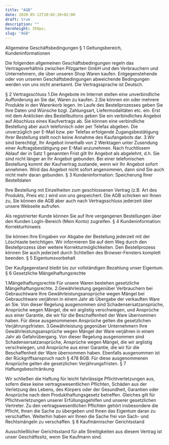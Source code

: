 ```yaml
---
title: "AGB"
date: 2020-05-12T20:02:36+02:00
draft: true
description: ""
heroheight: 350px;
slug: "AGB"
---
```

Allgemeine Geschäftsbedingungen
§ 1 Geltungsbereich, Kundeninformationen

Die folgenden allgemeinen Geschäftsbedingungen regeln das Vertragsverhältnis zwischen Pilzgarten GmbH und den Verbrauchern und Unternehmern, die über unseren Shop Waren kaufen. Entgegenstehende oder von unseren Geschäftsbedingungen abweichende Bedingungen werden von uns nicht anerkannt. Die Vertragssprache ist Deutsch.

§ 2 Vertragsschluss
1.Die Angebote im Internet stellen eine unverbindliche Aufforderung an Sie dar, Waren zu kaufen.
2.Sie können ein oder mehrere Produkte in den Warenkorb legen. Im Laufe des Bestellprozesses geben Sie Ihre Daten und Wünsche bzgl. Zahlungsart, Liefermodalitäten etc. ein. Erst mit dem Anklicken des Bestellbuttons geben Sie ein verbindliches Angebot auf Abschluss eines Kaufvertrags ab. Sie können eine verbindliche Bestellung aber auch telefonisch oder per Telefax abgeben. Die unverzüglich per E-Mail bzw. per Telefax erfolgende Zugangsbestätigung Ihrer Bestellung stellt noch keine Annahme des Kaufangebots dar.
3.Wir sind berechtigt, Ihr Angebot innerhalb von 2 Werktagen unter Zusendung einer Auftragsbestätigung per E-Mail anzunehmen. Nach fruchtlosem Ablauf der in Satz 1 genannten Frist gilt Ihr Angebot als abgelehnt, d.h. Sie sind nicht länger an Ihr Angebot gebunden. Bei einer telefonischen Bestellung kommt der Kaufvertrag zustande, wenn wir Ihr Angebot sofort annehmen. Wird das Angebot nicht sofort angenommen, dann sind Sie auch nicht mehr daran gebunden.
§ 3 Kundeninformation: Speicherung Ihrer Bestelldaten

Ihre Bestellung mit Einzelheiten zum geschlossenen Vertrag (z.B. Art des Produkts, Preis etc.) wird von uns gespeichert. Die AGB schicken wir Ihnen zu, Sie können die AGB aber auch nach Vertragsschluss jederzeit über unsere Webseite aufrufen.

Als registrierter Kunde können Sie auf Ihre vergangenen Bestellungen über den Kunden LogIn-Bereich (Mein Konto) zugreifen.
§ 4 Kundeninformation: Korrekturhinweis

Sie können Ihre Eingaben vor Abgabe der Bestellung jederzeit mit der Löschtaste berichtigen. Wir informieren Sie auf dem Weg durch den Bestellprozess über weitere Korrekturmöglichkeiten. Den Bestellprozess können Sie auch jederzeit durch Schließen des Browser-Fensters komplett beenden.
§ 5 Eigentumsvorbehalt

Der Kaufgegenstand bleibt bis zur vollständigen Bezahlung unser Eigentum.
§ 6 Gesetzliche Mängelhaftungsrechte

1.Mängelhaftungsrechte
Für unsere Waren bestehen gesetzliche Mängelhaftungsrechte.
2.Gewährleistung gegenüber Verbrauchern bei Gebrauchtware
Ihre Gewährleistungsansprüche wegen Mängel bei Gebrauchtware verjähren in einem Jahr ab Übergabe der verkauften Ware an Sie. Von dieser Regelung ausgenommen sind Schadensersatzansprüche, Ansprüche wegen Mängel, die wir arglistig verschwiegen, und Ansprüche aus einer Garantie, die wir für die Beschaffenheit der Ware übernommen haben. Für diese ausgenommenen Ansprüche gelten die gesetzlichen Verjährungsfristen.
3.Gewährleistung gegenüber Unternehmern
Ihre Gewährleistungsansprüche wegen Mängel der Ware verjähren in einem Jahr ab Gefahrübergang. Von dieser Regelung ausgenommen sind Schadensersatzansprüche, Ansprüche wegen Mängel, die wir arglistig verschwiegen, und Ansprüche aus einer Garantie, die wir für die Beschaffenheit der Ware übernommen haben. Ebenfalls ausgenommen ist der Rückgriffsanspruch nach § 478 BGB. Für diese ausgenommenen Ansprüche gelten die gesetzlichen Verjährungsfristen.
§ 7 Haftungsbeschränkung

Wir schließen die Haftung für leicht fahrlässige Pflichtverletzungen aus, sofern diese keine vertragswesentlichen Pflichten, Schäden aus der Verletzung des Lebens, des Körpers oder der Gesundheit, Garantien oder Ansprüche nach dem Produkthaftungsgesetz betreffen. Gleiches gilt für Pflichtverletzungen unserer Erfüllungsgehilfen und unserer gesetzlichen Vertreter. Zu den vertragswesentlichen Pflichten gehört insbesondere die Pflicht, Ihnen die Sache zu übergeben und Ihnen das Eigentum daran zu verschaffen. Weiterhin haben wir Ihnen die Sache frei von Sach- und Rechtsmängeln zu verschaffen.
§ 8 Kaufmännischer Gerichtsstand

Ausschließlicher Gerichtsstand für alle Streitigkeiten aus diesem Vertrag ist unser Geschäftssitz, wenn Sie Kaufmann sind.
